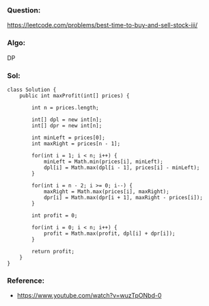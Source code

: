 ### Question:
https://leetcode.com/problems/best-time-to-buy-and-sell-stock-iii/

### Algo:
DP

### Sol:
```
class Solution {
    public int maxProfit(int[] prices) {
        
        int n = prices.length;
        
        int[] dpl = new int[n];
        int[] dpr = new int[n];
        
        int minLeft = prices[0];
        int maxRight = prices[n - 1];
        
        for(int i = 1; i < n; i++) {
            minLeft = Math.min(prices[i], minLeft);
            dpl[i] = Math.max(dpl[i - 1], prices[i] - minLeft);
        }
        
        for(int i = n - 2; i >= 0; i--) {
            maxRight = Math.max(prices[i], maxRight);
            dpr[i] = Math.max(dpr[i + 1], maxRight - prices[i]);
        }
        
        int profit = 0;
        
        for(int i = 0; i < n; i++) {
            profit = Math.max(profit, dpl[i] + dpr[i]);
        }
        
        return profit;
    }
}
```

### Reference:
- https://www.youtube.com/watch?v=wuzTpONbd-0
